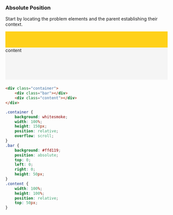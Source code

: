 ### Absolute Position

Start by locating the problem elements and the parent establishing their context.

<style>
.container {
    background: whitesmoke;
    width: 100%;
    height: 150px;
    position: relative;
    overflow: scroll;
    margin-bottom: 20px;
}
.bar {
    background: #ffd119;
    position: absolute;
    top: 0;
    left: 0;
    right: 0;
    height: 50px;
}
.content {
    width: 100%;
    height: 100%;
    position: relative;
    top: 50px;
}
</style>


<div class="container">
    <div class="bar"></div>
    <div class="content">content</div>
</div>

```html
<div class="container">
    <div class="bar"></div>
    <div class="content"></div>
</div>
```
```css
.container {
    background: whitesmoke;
    width: 100%;
    height: 150px;
    position: relative;
    overflow: scroll;
}
.bar {
    background: #ffd119;
    position: absolute;
    top: 0;
    left: 0;
    right: 0;
    height: 50px;
}
.content {
    width: 100%;
    height: 100%;
    position: relative;
    top: 50px;
}
```
